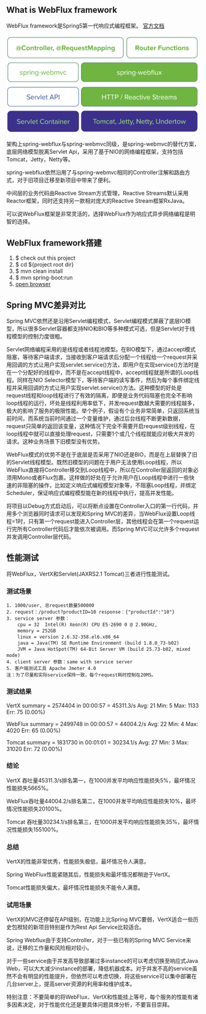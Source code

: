 ## What is WebFlux framework
WebFlux framework是Spring5第一代响应式编程框架。
[官方文档](https://docs.spring.io/spring/docs/5.0.0.BUILD-SNAPSHOT/spring-framework-reference/html/web-reactive.html)

<img src="/docs/image2018-4-14 14_50_43.png" />

架构上spring-webflux与spring-webmvc同级，是spring-webmvc的替代方案，底层网络模型脱离Servlet Api，采用了基于NIO的网络编程框架，支持包括Tomcat，Jetty，Netty等。

spring-webflux依然沿用了与spring-webmvc相同的Controller注解和路由方式，对于旧项目迁移至新项目中带来了便利。

中间层的业务代码由Reactive Stream方式管理，Reactive Streams默认采用Reactor框架，同时还支持另一款相对庞大的Reactive Stream框架RxJava。

可以说WebFlux框架是非常灵活的，选择WebFlux作为响应式异步网络编程是明智的选择。

## WebFlux framework搭建

1. $ check out this project
2. $ cd ${project root dir}
3. $ mvn clean install
4. $ mvn spring-boot:run
5. [open browser](http://localhost:8080/product?productId=10)

## Spring MVC差异对比

Spring MVC依然还是沿用Servlet编程模式，Servlet编程模式屏蔽了底层IO模型，所以很多Servlet容器都支持NIO和BIO等多种模式可选，但是Servlet对于线程模型的控制力度很粗。

Servlet网络编程采用的是线程或者线程池模型。在BIO模型下，通过accept模式阻塞，等待客户端请求，当接收到客户端请求后分配一个线程给一个request并采用回调的方式让用户实现servlet.service()方法，即用户在实现service()方法时是在一个分配好的线程中，而不是在accept线程中，accept线程就是所谓的Loop线程。同样在NIO Selector模型下，等待客户端的读写事件，然后为每个事件绑定线程并采用回调的方式让用户实现servlet.service()方法。这种模型的好处是request线程和loop线程进行了有效的隔离，即便是业务代码阻塞也完全不影响loop线程的运行，坏处是线程利用率低下，并发request数越大需要的线程越多，极大的影响了服务的极限性能。举个例子，假设有个业务非常简单，只返回系统当前时间，而系统当前时间通过一个变量维护，通过后台线程不断更新数据，request只简单的返回该变量，这种情况下完全不需要开启request级别线程，在loop线程中就可以直接处理request，只需要1个或几个线程就能应对极大并发的请求。这种业务场景下旧模型没有优势。

WebFlux模式的优势不是在于底层是否采用了NIO还是BIO，而是在上层替换了旧的Servlet线程模型。既然旧模型的问题在于用户无法使用Loop线程，所以WebFlux直接将Controller移交到Loop线程中，所以在Controller层返回的对象必须用Mono<T>或者Flux<T>包裹。这样做的好处在于允许用户在Loop线程中进行一些快速的非阻塞的操作，比如定义响应式编程模型对象等，不阻塞Loop线程，并绑定Scheduler，保证响应式编程模型能在新的线程中执行，提高并发性能。

将项目以Debug方式启动后，可以将断点设置在Controller入口的第一行代码，并用多个浏览器同时请求可以发现和Spring MVC的差异，当WebFlux设置Loop线程=1时，只有第一个request能进入Controller层，其他线程会在第一个request运行完所有Controller代码后才能依次被调用。而Spring MVC可以允许多个request并发调用Controller层代码。

## 性能测试
将WebFlux，VertX和Servlet(JAXRS2.1 Tomcat)三者进行性能测试。

### 测试场景
    1. 1000/user, 总request数量500000
    2. request：/product?productID=10 response：{"productId":"10"}
    3. service server 参数：
        cpu = 32  Intel(R) Xeon(R) CPU E5-2690 0 @ 2.90GHz,
        memory = 252GB
        linux = version 2.6.32-358.el6.x86_64
        java = Java(TM) SE Runtime Environment (build 1.8.0_73-b02)
        JVM = Java HotSpot(TM) 64-Bit Server VM (build 25.73-b02, mixed mode)
    4. client server 参数：same with service server
    5. 客户端测试工具 Apache Jmeter 4.0
    注：为了尽量和实际service保持一致，每个request耗时控制在20MS。

### 测试结果

VertX   summary = 2574404 in 00:00:57 = 45311.3/s Avg:  21 Min:  5 Max:  1133 Err:  75 (0.00%)

WebFlux summary = 2499748 in 00:00:57 = 44004.2/s Avg:  22 Min:  4 Max:  4020 Err: 65 (0.00%)

Tomcat  summary = 1831730 in 00:01:01 = 30234.1/s Avg:  27 Min:  3 Max: 31020 Err:  72 (0.00%)


### 结论

VertX  吞吐量45311.3/s排名第一，在1000并发平均响应性能损失5%，最坏情况性能损失5665%。

WebFlux吞吐量44004.2/s排名第二，在1000并发平均响应性能损失10%，最坏情况性能损失20100%。

Tomcat 吞吐量30234.1/s排名第三，在1000并发平均响应性能损失35%，最坏情况性能损失155100%。




### 总结
VertX的性能非常优秀，性能损失极低，最坏情况令人满意。

Spring WebFlux性能紧随其后，性能损失和最坏情况都稍逊于VertX。

Tomcat性能损失偏大，最坏情况性能损失不能令人满意。

### 试用场景
VertX的MVC还停留在API级别，在功能上比Spring MVC要弱，VertX适合一些历史包袱轻的新项目特别是作为Rest Api Service比较适合。

Spring Webflux由于支持Controller，对于一些已有的Spring MVC Service来说，迁移的工作量和风险相对较小。

对于一些service由于并发高导致部署过多instance的可以考虑切换至响应式Java Web，可以大大减少instance的部署，降低机器成本。对于并发不高的service虽然不会有明显的性能提升，但依然可以考虑切换，将这些service可以集中部署在几台server上，提高server资源的利用率和维护成本。

特别注意：不要简单的将WebFlux、VertX和性能挂上等号，每个服务的性能有诸多因素决定，对于性能优化还是要具体问题具体分析，不要盲目崇拜。

